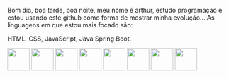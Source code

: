 Bom dia, boa tarde, boa noite, meu nome é arthur, estudo programação e estou usando este github como forma de mostrar minha evolução...
As linguagens em que estou mais focado são:

HTML, 
CSS, 
JavaScript, 
Java Spring Boot.

<div id="Tecnologias">
  <img src="https://raw.githubusercontent.com/marwin1991/profile-technology-icons/refs/heads/main/icons/javascript.png" width="50em">
  <img src="https://raw.githubusercontent.com/marwin1991/profile-technology-icons/refs/heads/main/icons/html.png" width="50em">
  <img src="https://raw.githubusercontent.com/marwin1991/profile-technology-icons/refs/heads/main/icons/css.png" width="50em">
  <img src="https://raw.githubusercontent.com/marwin1991/profile-technology-icons/refs/heads/main/icons/java.png" width="50em">
  <img src="https://raw.githubusercontent.com/marwin1991/profile-technology-icons/refs/heads/main/icons/spring.png" width="50em">
  <img src="https://raw.githubusercontent.com/marwin1991/profile-technology-icons/refs/heads/main/icons/sqlite.png" width="50em">
  <img src="https://raw.githubusercontent.com/marwin1991/profile-technology-icons/refs/heads/main/icons/arduino.png" width="50em">
  <img src="https://raw.githubusercontent.com/marwin1991/profile-technology-icons/refs/heads/main/icons/bootstrap.png" width="50em">
</div>
